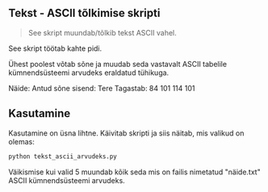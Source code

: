 ## Tekst - ASCII tõlkimise skripti
> See skript muundab/tõlkib tekst ASCII vahel.

See skript töötab kahte pidi. 

Ühest poolest võtab sõne ja muudab seda vastavalt ASCII tabelile kümnendsüsteemi arvudeks eraldatud tühikuga.

Näide:
Antud sõne sisend: Tere
Tagastab: 84 101 114 101

## Kasutamine

Kasutamine on üsna lihtne. Käivitab skripti ja siis näitab, mis valikud on olemas:

```bash
python tekst_ascii_arvudeks.py
```

Väikismise kui valid 5 muundab kõik seda mis on failis nimetatud "näide.txt" ASCII kümnendsüsteemi arvudeks.